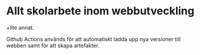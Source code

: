 # Allt skolarbete inom webbutveckling
+lite annat.

Github Actions används för att automatiskt ladda upp nya versioner till webben samt för att skapa artefakter.